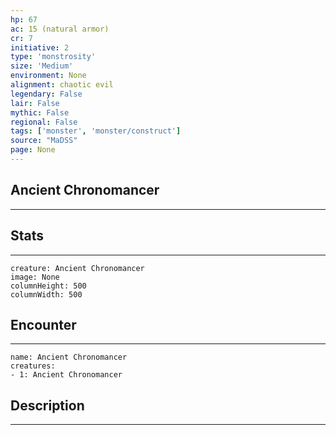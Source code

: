 ```yaml
---
hp: 67
ac: 15 (natural armor)
cr: 7
initiative: 2
type: 'monstrosity'    
size: 'Medium'
environment: None
alignment: chaotic evil
legendary: False
lair: False
mythic: False
regional: False
tags: ['monster', 'monster/construct']
source: "MaDSS"
page: None
---
```


## Ancient Chronomancer
---



## Stats
---

```statblock
creature: Ancient Chronomancer
image: None
columnHeight: 500
columnWidth: 500
```

## Encounter
---

```encounter-table
name: Ancient Chronomancer
creatures:
- 1: Ancient Chronomancer
```

## Description
---




